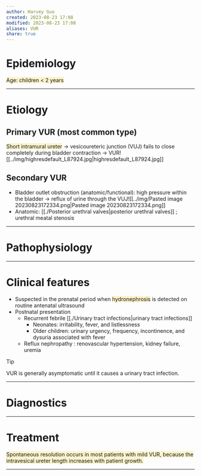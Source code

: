 ```yaml
---
author: Harvey Guo
created: 2023-08-23 17:08
modified: 2023-08-23 17:08
aliases: VUR
share: true
---
```

# Epidemiology
<span style="background:rgba(240, 200, 0, 0.2)">Age: children &lt; 2 years</span>

---
# Etiology
## Primary VUR (most common type)
<span style="background:rgba(240, 200, 0, 0.2)">Short intramural ureter</span> → vesicoureteric junction (VUJ) fails to close completely during bladder contraction → VUR![[../img/highresdefault_L87924.jpg|highresdefault_L87924.jpg]]
## Secondary VUR
- Bladder outlet obstruction (anatomic/functional): high pressure within the bladder → reflux of urine through the VUJ![[../img/Pasted image 20230823172334.png|Pasted image 20230823172334.png]]
- Anatomic: [[./Posterior urethral valves|posterior urethral valves]] ; urethral meatal stenosis

---
# Pathophysiology


---
# Clinical features
- Suspected in the prenatal period when <span style="background:rgba(240, 200, 0, 0.2)">hydronephrosis</span> is detected on routine antenatal ultrasound
- Postnatal presentation
	- Recurrent febrile [[./Urinary tract infections|urinary tract infections]]
		- Neonates: irritability, fever, and listlessness
		- Older children: urinary urgency, frequency, incontinence, and dysuria associated with fever
	- Reflux nephropathy : renovascular hypertension, kidney failure, uremia

>[!tip] 
>VUR is generally asymptomatic until it causes a urinary tract infection.

---
# Diagnostics


---
# Treatment
<span style="background:rgba(240, 200, 0, 0.2)">Spontaneous resolution occurs in most patients with mild VUR, because the intravesical ureter length increases with patient growth.</span>

---
